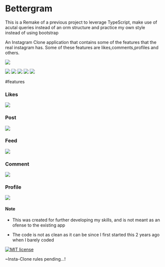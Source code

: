 # Bettergram
This is a Remake of a previous project to leverage TypeScript, make use of acutal queries instead of an orm structure and practice my own style instead of using bootstrap

An Instagram Clone application that contains some of the features that the real instagram has. Some of these features are likes,comments,profiles and others.


![](http://www.rgu3z.com/images/BGhomepage.png)


![](https://img.shields.io/badge/technology-node-green) ![](https://img.shields.io/badge/technology-aws--S3-orange) ![](https://img.shields.io/badge/technology-Sequelize--cli-blue) ![](https://img.shields.io/badge/technology-jade/pug-brown) ![](https://img.shields.io/badge/technology-postgreSQL-lightblue)

#features
### Likes
![](http://www.rgu3z.com/images/Bettergram/like.gif)
### Post
![](http://www.rgu3z.com/images/Bettergram/post.gif)
### Feed
![](http://www.rgu3z.com/images/Bettergram/feed.gif)
### Comment
![](http://www.rgu3z.com/images/Bettergram/comment.gif)
### Profile
![](http://www.rgu3z.com/images/Bettergram/profile.gif)

#### Note
- This was created for further developing my skills, and is not meant as an ofense to the existing app

- The code is not as clean as it can be since I first started this 2 years ago when I barely coded


[![MIT license](http://img.shields.io/badge/license-MIT-brightgreen.svg)](http://opensource.org/licenses/MIT)





~Insta-Clone rules pending...!
